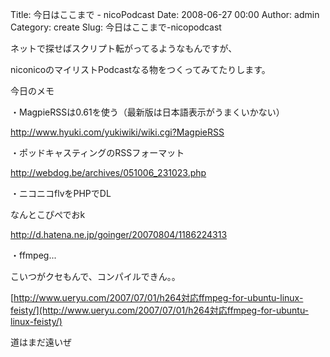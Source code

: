 Title: 今日はここまで - nicoPodcast
Date: 2008-06-27 00:00
Author: admin
Category: create
Slug: 今日はここまで-nicopodcast

ネットで探せばスクリプト転がってるようなもんですが、

<div>

niconicoのマイリストPodcastなる物をつくってみてたりします。

</div>

<div>

</div>

<div>

今日のメモ

</div>

<div>

・MagpieRSSは0.61を使う（最新版は日本語表示がうまくいかない）

</div>

<div>

<http://www.hyuki.com/yukiwiki/wiki.cgi?MagpieRSS>

</div>

<div>

</div>

<div>

・ポッドキャスティングのRSSフォーマット

</div>

<div>

<http://webdog.be/archives/051006_231023.php>

</div>

<div>

</div>

<div>

・ニコニコflvをPHPでDL

</div>

<div>

なんとこぴぺでおk

</div>

<div>

<http://d.hatena.ne.jp/goinger/20070804/1186224313>

</div>

<div>

・ffmpeg...

</div>

<div>

こいつがクセもんで、コンパイルできん。。

</div>

<div>

[http://www.ueryu.com/2007/07/01/h264対応ffmpeg-for-ubuntu-linux-feisty/](http://www.ueryu.com/2007/07/01/h264対応ffmpeg-for-ubuntu-linux-feisty/)

</div>

<div>

</div>

<div>

道はまだ遠いぜ

</div>
